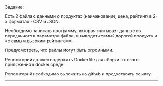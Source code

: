 Задание:

Есть 2 файла с данными о продуктах (наименование, цена, рейтинг) в 2-х форматах - CSV и JSON.

Необходимо написать программу, которая считывает данные из переданного в параметре файле, и
выводит «самый дорогой продукт» и «с самым высоким рейтингом».

Предусмотреть, что файлы могут быть огромными.

Репозиторий должен содержать Dockerfile для сборки готового приложения в docker среде.

Репозиторий необходимо выложить на github и предоставить ссылку.
_____________
